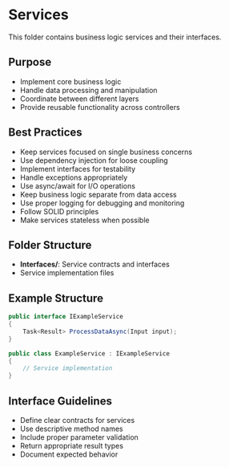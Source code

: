 # Services

This folder contains business logic services and their interfaces.

## Purpose
- Implement core business logic
- Handle data processing and manipulation
- Coordinate between different layers
- Provide reusable functionality across controllers

## Best Practices
- Keep services focused on single business concerns
- Use dependency injection for loose coupling
- Implement interfaces for testability
- Handle exceptions appropriately
- Use async/await for I/O operations
- Keep business logic separate from data access
- Use proper logging for debugging and monitoring
- Follow SOLID principles
- Make services stateless when possible

## Folder Structure
- **Interfaces/**: Service contracts and interfaces
- Service implementation files

## Example Structure
```csharp
public interface IExampleService
{
    Task<Result> ProcessDataAsync(Input input);
}

public class ExampleService : IExampleService
{
    // Service implementation
}
```

## Interface Guidelines
- Define clear contracts for services
- Use descriptive method names
- Include proper parameter validation
- Return appropriate result types
- Document expected behavior
